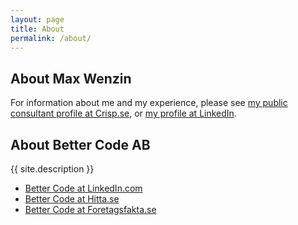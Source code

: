 ```yaml
---
layout: page
title: About
permalink: /about/
---
```


## About Max Wenzin
For information about me and my experience, please see [my public consultant profile at Crisp.se](https://www.crisp.se/max-wenzin), or [my profile at LinkedIn](https://www.linkedin.com/in/maxwenzin).

## About Better Code AB
{{ site.description }}

* [Better Code at LinkedIn.com](https://www.linkedin.com/company/better-code-ab)
* [Better Code at Hitta.se](http://www.hitta.se/better+code+ab/huddinge/iLTlZwvvnO)
* [Better Code at Foretagsfakta.se](http://www.foretagsfakta.se/Huddinge/Better_Code_AB/2281906)

